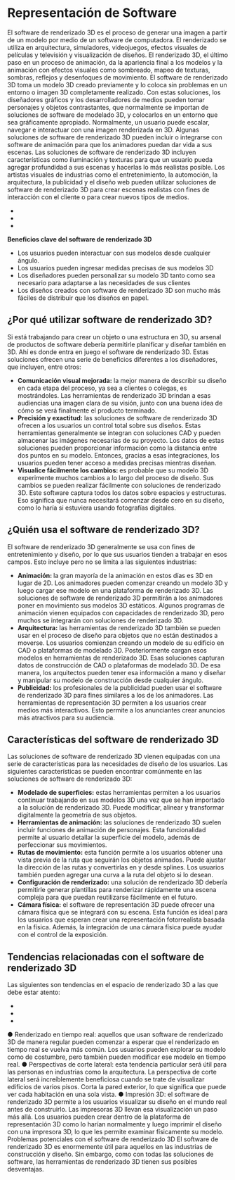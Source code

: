 
# Representación de Software

El software de renderizado 3D es el proceso de generar una imagen a partir de un modelo
por medio de un software de computadora. El renderizado se utiliza en arquitectura,
simuladores, videojuegos, efectos visuales de películas y televisión y visualización de
diseños. El renderizado 3D, el último paso en un proceso de animación, da la apariencia
final a los modelos y la animación con efectos visuales como sombreado, mapeo de
texturas, sombras, reflejos y desenfoques de movimiento.
El software de renderizado 3D toma un modelo 3D creado previamente y lo coloca sin
problemas en un entorno o imagen 3D completamente realizado. Con estas soluciones, los
diseñadores gráficos y los desarrolladores de medios pueden tomar personajes y objetos
contrastantes, que normalmente se importan de soluciones de software de modelado 3D, y
colocarlos en un entorno que sea gráficamente apropiado. Normalmente, un usuario puede
escalar, navegar e interactuar con una imagen renderizada en 3D. Algunas soluciones de
software de renderizado 3D pueden incluir o integrarse con software de animación para que
los animadores puedan dar vida a sus escenas. Las soluciones de software de renderizado
3D incluyen características como iluminación y texturas para que un usuario pueda agregar
profundidad a sus escenas y hacerlas lo más realistas posible. Los artistas visuales de
industrias como el entretenimiento, la automoción, la arquitectura, la publicidad y el diseño
web pueden utilizar soluciones de software de renderizado 3D para crear escenas realistas
con fines de interacción con el cliente o para crear nuevos tipos de medios.

<ul>
<li></li>
<li></li>
<li></li>
</ul>
<b>Beneficios clave del software de renderizado 3D</b>
<ul>
<li>Los usuarios pueden interactuar con sus modelos desde cualquier ángulo.  </li>
<li>Los usuarios pueden ingresar medidas precisas de sus modelos 3D </li>
<li>Los diseñadores pueden personalizar su modelo 3D tanto como sea necesario para
adaptarse a las necesidades de sus clientes </li>
<li>Los diseños creados con software de renderizado 3D son mucho más fáciles de
distribuir que los diseños en papel.</li>
</ul>


## <b>¿Por qué utilizar software de renderizado 3D?</b>
Si está trabajando para crear un objeto o una estructura en 3D, su arsenal de productos de
software debería permitirle planificar y diseñar también en 3D. Ahí es donde entra en juego
el software de renderizado 3D. Estas soluciones ofrecen una serie de beneficios diferentes
a los diseñadores, que incluyen, entre otros:
<ul>
<li><b>Comunicación visual mejorada:</b> la mejor manera de describir su diseño en cada
etapa del proceso, ya sea a clientes o colegas, es mostrándoles. Las herramientas
de renderizado 3D brindan a esas audiencias una imagen clara de su visión, junto
con una buena idea de cómo se verá finalmente el producto terminado. </li>
<li><b>Precisión y exactitud:</b> las soluciones de software de renderizado 3D ofrecen a los
usuarios un control total sobre sus diseños. Estas herramientas generalmente se integran con soluciones CAD y pueden almacenar las imágenes necesarias de su
proyecto. Los datos de estas soluciones pueden proporcionar información como la
distancia entre dos puntos en su modelo. Entonces, gracias a esas integraciones, los
usuarios pueden tener acceso a medidas precisas mientras diseñan. </li>
<li> <b>Visualice fácilmente los cambios: </b>es probable que su modelo 3D experimente
muchos cambios a lo largo del proceso de diseño. Sus cambios se pueden realizar
fácilmente con soluciones de renderizado 3D. Este software captura todos los datos
sobre espacios y estructuras. Eso significa que nunca necesitará comenzar desde
cero en su diseño, como lo haría si estuviera usando fotografías digitales. </li>
</ul>


## ¿Quién usa el software de renderizado 3D?
El software de renderizado 3D generalmente se usa con fines de entretenimiento y diseño,
por lo que sus usuarios tienden a trabajar en esos campos. Esto incluye pero no se limita a
las siguientes industrias:
<ul>
<li><b> Animación: </b>la gran mayoría de la animación en estos días es 3D en lugar de 2D.
Los animadores pueden comenzar creando un modelo 3D y luego cargar ese
modelo en una plataforma de renderizado 3D. Las soluciones de software de
renderizado 3D permitirán a los animadores poner en movimiento sus modelos 3D
estáticos. Algunos programas de animación vienen equipados con capacidades de
renderizado 3D, pero muchos se integrarán con soluciones de renderizado 3D. </li>
<li> <b>Arquitectura:</b> las herramientas de renderizado 3D también se pueden usar en el
proceso de diseño para objetos que no están destinados a moverse. Los usuarios
comienzan creando un modelo de su edificio en CAD o plataformas de modelado
3D. Posteriormente cargan esos modelos en herramientas de renderizado 3D. Esas
soluciones capturan datos de construcción de CAD o plataformas de modelado 3D.
De esa manera, los arquitectos pueden tener esa información a mano y diseñar y
manipular su modelo de construcción desde cualquier ángulo. </li>
<li><b> Publicidad:</b> los profesionales de la publicidad pueden usar el software de
renderizado 3D para fines similares a los de los animadores. Las herramientas de
representación 3D permiten a los usuarios crear medios más interactivos. Esto
permite a los anunciantes crear anuncios más atractivos para su audiencia.
 </li>
</ul>

## Características del software de renderizado 3D

Las soluciones de software de renderizado 3D vienen equipadas con una serie de
características para las necesidades de diseño de los usuarios. Las siguientes
características se pueden encontrar comúnmente en las soluciones de software de
renderizado 3D:
<ul>
<li><b>Modelado de superficies:</b> estas herramientas permiten a los usuarios continuar
trabajando en sus modelos 3D una vez que se han importado a la solución de
renderizado 3D. Puede modificar, alinear y transformar digitalmente la geometría de
sus objetos. </li>
<li><b>Herramientas de animación: </b>las soluciones de renderizado 3D suelen incluir
funciones de animación de personajes. Esta funcionalidad permite al usuario detallar
la superficie del modelo, además de perfeccionar sus movimientos.</li>
<li><b>Rutas de movimiento:</b> esta función permite a los usuarios obtener una vista previa de
la ruta que seguirán los objetos animados. Puede ajustar la dirección de las rutas y
convertirlas en y desde splines. Los usuarios también pueden agregar una curva a la
ruta del objeto si lo desean.</li>
<li><b>Configuración de renderizado:</b> una solución de renderizado 3D debería permitirle
generar plantillas para renderizar rápidamente una escena compleja para que
puedan reutilizarse fácilmente en el futuro.  </li>
<li><b>Cámara física:</b> el software de representación 3D puede ofrecer una cámara física
que se integrará con su escena. Esta función es ideal para los usuarios que esperan
crear una representación fotorrealista basada en la física. Además, la integración de
una cámara física puede ayudar con el control de la exposición.</li>
</ul>

## Tendencias relacionadas con el software de renderizado 3D

Las siguientes son tendencias en el espacio de renderizado 3D a las que debe estar atento:
<ul>
<li></li>
<li></li>
<li></li>
</ul>
● Renderizado en tiempo real: aquellos que usan software de renderizado 3D de
manera regular pueden comenzar a esperar que el renderizado en tiempo real se
vuelva más común. Los usuarios pueden explorar su modelo como de costumbre,
pero también pueden modificar ese modelo en tiempo real.
● Perspectivas de corte lateral: esta tendencia particular será útil para las personas
en industrias como la arquitectura. La perspectiva de corte lateral será
increíblemente beneficiosa cuando se trate de visualizar edificios de varios pisos.
Corta la pared exterior, lo que significa que puede ver cada habitación en una sola
vista.
● Impresión 3D: el software de renderizado 3D permite a los usuarios visualizar su
diseño en el mundo real antes de construirlo. Las impresoras 3D llevan esa
visualización un paso más allá. Los usuarios pueden crear dentro de la plataforma
de representación 3D como lo harían normalmente y luego imprimir el diseño con
una impresora 3D, lo que les permite examinar físicamente su modelo.
Problemas potenciales con el software de renderizado 3D
El software de renderizado 3D es enormemente útil para aquellos en las industrias de
construcción y diseño. Sin embargo, como con todas las soluciones de software, las
herramientas de renderizado 3D tienen sus posibles desventajas.
 
